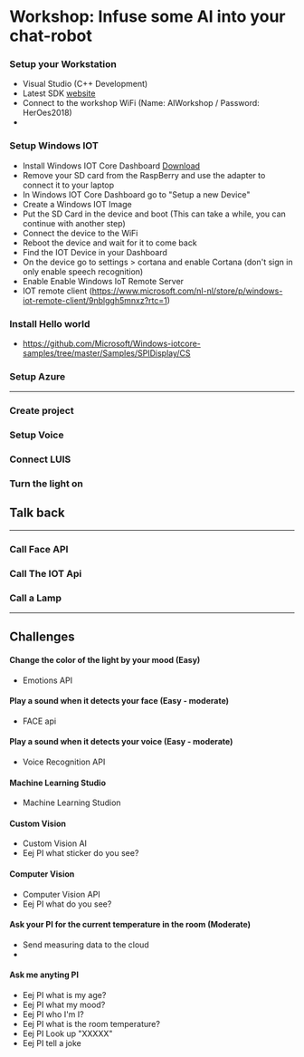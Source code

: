 # Workshop: Infuse some AI into your chat-robot

### Setup your Workstation
* Visual Studio (C++ Development)
* Latest SDK [website](https://developer.microsoft.com/nl-nl/windows/downloads/windows-10-sdk)
* Connect to the workshop WiFi (Name: AIWorkshop / Password: HerOes2018)
* 

### Setup Windows IOT

* Install Windows IOT Core Dashboard [Download](https://developer.microsoft.com/en-us/windows/iot/Downloads)
* Remove your SD card from the RaspBerry and use the adapter to connect it to your laptop
* In Windows IOT Core Dashboard go to "Setup a new Device"
* Create a Windows IOT Image
* Put the SD Card in the device and boot (This can take a while, you can continue with another step)
* Connect the device to the WiFi
* Reboot the device and wait for it to come back
* Find the IOT Device in your Dashboard
* On the device go to settings > cortana and enable Cortana (don't sign in only enable speech recognition)
* Enable Enable Windows IoT Remote Server
* IOT remote client (https://www.microsoft.com/nl-nl/store/p/windows-iot-remote-client/9nblggh5mnxz?rtc=1)

### Install Hello world
* https://github.com/Microsoft/Windows-iotcore-samples/tree/master/Samples/SPIDisplay/CS


### Setup Azure


------------------

### Create project

### Setup Voice

### Connect LUIS

### Turn the light on

## Talk back

------------------

### Call Face API

### Call The IOT Api

### Call a Lamp

------------------

## Challenges

#### Change the color of the light by your mood (Easy)
* Emotions API

#### Play a sound when it detects your face (Easy - moderate)
* FACE api

#### Play a sound when it detects your voice (Easy - moderate)
* Voice Recognition API

#### Machine Learning Studio
* Machine Learning Studion

#### Custom Vision
* Custom Vision AI
* Eej PI what sticker do you see?

#### Computer Vision
* Computer Vision API
* Eej PI what do you see?

#### Ask your PI for the current temperature in the room (Moderate)
* Send measuring data to the cloud
* 


#### Ask me anyting PI
* Eej PI what is my age?
* Eej PI what my mood?
* Eej PI who I'm I?
* Eej PI what is the room temperature?
* Eej PI Look up "XXXXX"
* Eej PI tell a joke
